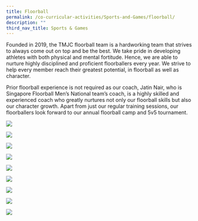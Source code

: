 ```yaml
---
title: Floorball
permalink: /co-curricular-activities/Sports-and-Games/floorball/
description: ""
third_nav_title: Sports & Games
---
```

Founded in 2019, the TMJC floorball team is a hardworking team that strives to always come out on top and be the best. We take pride in developing athletes with both physical and mental fortitude. Hence, we are able to nurture highly disciplined and proficient floorballers every year. We strive to help every member reach their greatest potential, in floorball as well as character.  
  
Prior floorball experience is not required as our coach, Jatin Nair, who is Singapore Floorball Men’s National team’s coach, is a highly skilled and experienced coach who greatly nurtures not only our floorball skills but also our character growth. Apart from just our regular training sessions, our floorballers look forward to our annual floorball camp and 5v5 tournament.


![](/images/TMJC-StudentDevelopment_CCA_Floorball_01.jpeg)

![](/images/TMJC-StudentDevelopment_CCA_Floorball_02.jpeg)

![](/images/TMJC-StudentDevelopment_CCA_Floorball_03.jpeg)

![](/images/TMJC-StudentDevelopment_CCA_Floorball_04.jpeg)

![](/images/TMJC-StudentDevelopment_CCA_Floorball_01.jpeg)

![](/images/TMJC-StudentDevelopment_CCA_Floorball_05.jpeg)

![](/images/TMJC-StudentDevelopment_CCA_Floorball_06.jpeg)

![](/images/TMJC-StudentDevelopment_CCA_Floorball_07.jpeg)

![](/images/TMJC-StudentDevelopment_CCA_Floorball_08.jpeg)




